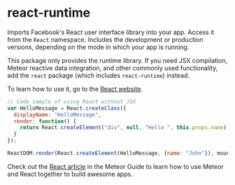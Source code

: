 # react-runtime

Imports Facebook's React user interface library into your app. Access it from
the `React` namespace. Includes the development or production versions,
depending on the mode in which your app is running.

This package only provides the runtime library. If you need JSX compilation,
Meteor reactive data integration, and other commonly used functionality, add
the `react` package (which includes `react-runtime`) instead.

To learn how to use it, go to the [React website](https://facebook.github.io/react/).

```js
// Code sample of using React without JSX
var HelloMessage = React.createClass({
  displayName: "HelloMessage",
  render: function() {
    return React.createElement("div", null, "Hello ", this.props.name);
  }
});

ReactDOM.render(React.createElement(HelloMessage, {name: "John"}), mountNode);
```

Check out the [React article](http://guide.meteor.com/react.html) in the Meteor Guide to learn how to use Meteor and React together to build awesome apps.
